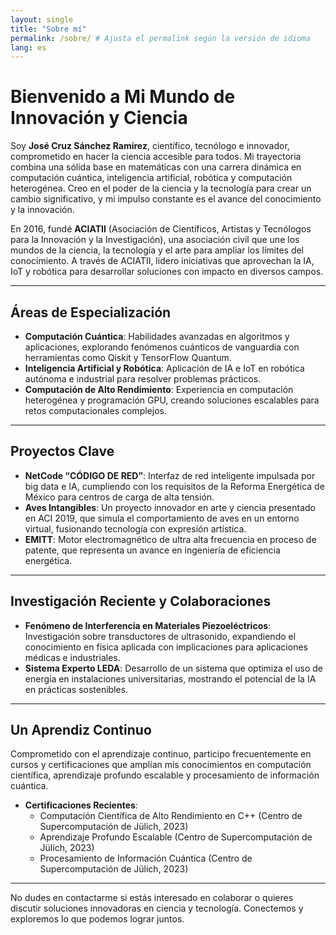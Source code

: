 ```yaml
---
layout: single
title: "Sobre mí"
permalink: /sobre/ # Ajusta el permalink según la versión de idioma
lang: es
---
```


# Bienvenido a Mi Mundo de Innovación y Ciencia

Soy **José Cruz Sánchez Ramírez**, científico, tecnólogo e innovador, comprometido en hacer la ciencia accesible para todos. Mi trayectoria combina una sólida base en matemáticas con una carrera dinámica en computación cuántica, inteligencia artificial, robótica y computación heterogénea. Creo en el poder de la ciencia y la tecnología para crear un cambio significativo, y mi impulso constante es el avance del conocimiento y la innovación.

En 2016, fundé **ACIATII** (Asociación de Científicos, Artistas y Tecnólogos para la Innovación y la Investigación), una asociación civil que une los mundos de la ciencia, la tecnología y el arte para ampliar los límites del conocimiento. A través de ACIATII, lidero iniciativas que aprovechan la IA, IoT y robótica para desarrollar soluciones con impacto en diversos campos.

---

## **Áreas de Especialización**

- **Computación Cuántica**: Habilidades avanzadas en algoritmos y aplicaciones, explorando fenómenos cuánticos de vanguardia con herramientas como Qiskit y TensorFlow Quantum.
- **Inteligencia Artificial y Robótica**: Aplicación de IA e IoT en robótica autónoma e industrial para resolver problemas prácticos.
- **Computación de Alto Rendimiento**: Experiencia en computación heterogénea y programación GPU, creando soluciones escalables para retos computacionales complejos.

---

## **Proyectos Clave**

- **NetCode “CÓDIGO DE RED”**: Interfaz de red inteligente impulsada por big data e IA, cumpliendo con los requisitos de la Reforma Energética de México para centros de carga de alta tensión.
- **Aves Intangibles**: Un proyecto innovador en arte y ciencia presentado en ACI 2019, que simula el comportamiento de aves en un entorno virtual, fusionando tecnología con expresión artística.
- **EMITT**: Motor electromagnético de ultra alta frecuencia en proceso de patente, que representa un avance en ingeniería de eficiencia energética.

---

## **Investigación Reciente y Colaboraciones**

- **Fenómeno de Interferencia en Materiales Piezoeléctricos**: Investigación sobre transductores de ultrasonido, expandiendo el conocimiento en física aplicada con implicaciones para aplicaciones médicas e industriales.
- **Sistema Experto LEDA**: Desarrollo de un sistema que optimiza el uso de energía en instalaciones universitarias, mostrando el potencial de la IA en prácticas sostenibles.

---

## **Un Aprendiz Continuo**

Comprometido con el aprendizaje continuo, participo frecuentemente en cursos y certificaciones que amplían mis conocimientos en computación científica, aprendizaje profundo escalable y procesamiento de información cuántica.

- **Certificaciones Recientes**:
  - Computación Científica de Alto Rendimiento en C++ (Centro de Supercomputación de Jülich, 2023)
  - Aprendizaje Profundo Escalable (Centro de Supercomputación de Jülich, 2023)
  - Procesamiento de Información Cuántica (Centro de Supercomputación de Jülich, 2023)

---

No dudes en contactarme si estás interesado en colaborar o quieres discutir soluciones innovadoras en ciencia y tecnología. Conectemos y exploremos lo que podemos lograr juntos.

